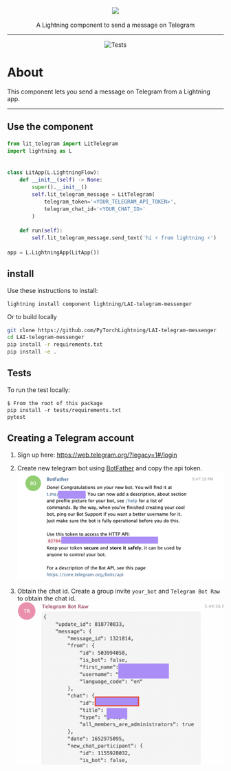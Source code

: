 <!---:lai-name: Slack Messenger--->

<div align="center">
<img src="https://pl-bolts-doc-images.s3.us-east-2.amazonaws.com/lai.png" width="200px">

A Lightning component to send a message on Telegram
______________________________________________________________________

![Tests](https://github.com/PyTorchLightning/LAI-telegram-messenger/actions/workflows/ci-testing.yml/badge.svg)

</div>

# About
This component lets you send a message on Telegram from a Lightning app.

----

## Use the component

<!---:lai-use:--->
```python
from lit_telegram import LitTelegram
import lightning as L


class LitApp(L.LightningFlow):
    def __init__(self) -> None:
        super().__init__()
        self.lit_telegram_message = LitTelegram(
            telegram_token='<YOUR_TELEGRAM_API_TOKEN>', 
            telegram_chat_id='<YOUR_CHAT_ID>'
        )

    def run(self):
        self.lit_telegram_message.send_text('hi ⚡ from lightning ⚡')

app = L.LightningApp(LitApp())
```

## install
Use these instructions to install:

<!---:lai-install:--->
```
lightning install component lightning/LAI-telegram-messenger
```

Or to build locally
```bash
git clone https://github.com/PyTorchLightning/LAI-telegram-messenger
cd LAI-telegram-messenger
pip install -r requirements.txt
pip install -e .
```

## Tests
To run the test locally:
```
$ From the root of this package
pip install -r tests/requirements.txt
pytest
```

## Creating a Telegram account
1. Sign up here: https://web.telegram.org/?legacy=1#/login

2. Create new telegram bot using [BotFather](https://telegram.me/BotFather) and copy the api token.
![create bot](/images/botfather.png)

3. Obtain the chat id. Create a group invite `your_bot` and `Telegram Bot Raw` to obtain the chat id.
![enable 2-factor auth](/images/chat_id.png)
